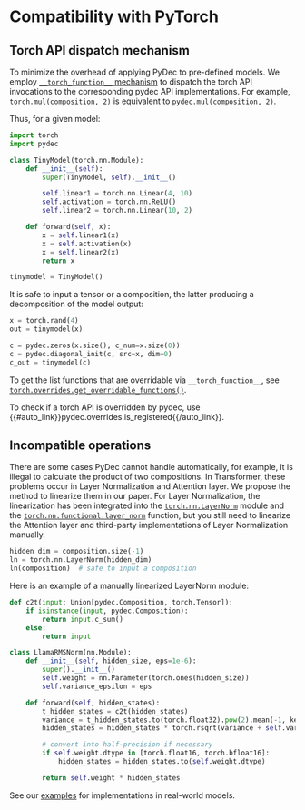 # Compatibility with PyTorch

## Torch API dispatch mechanism

To minimize the overhead of applying PyDec to pre-defined models. We employ [`__torch_function__` mechanism](https://pytorch.org/docs/stable/notes/extending.html#extending-torch) to dispatch the torch API invocations to the corresponding pydec API implementations. For example, `torch.mul(composition, 2)` is equivalent to `pydec.mul(composition, 2)`.

Thus, for a given model:
```python
import torch
import pydec

class TinyModel(torch.nn.Module):
    def __init__(self):
        super(TinyModel, self).__init__()

        self.linear1 = torch.nn.Linear(4, 10)
        self.activation = torch.nn.ReLU()
        self.linear2 = torch.nn.Linear(10, 2)

    def forward(self, x):
        x = self.linear1(x)
        x = self.activation(x)
        x = self.linear2(x)
        return x

tinymodel = TinyModel()
```

It is safe to input a tensor or a composition, the latter producing a decomposition of the model output:
```python
x = torch.rand(4)
out = tinymodel(x)

c = pydec.zeros(x.size(), c_num=x.size(0))
c = pydec.diagonal_init(c, src=x, dim=0)
c_out = tinymodel(c)
```

To get the list functions that are overridable via `__torch_function__`, see [`torch.overrides.get_overridable_functions()`](https://pytorch.org/docs/stable/torch.overrides.html#torch.overrides.get_overridable_functions).

To check if a torch API is overridden by pydec, use {{#auto_link}}pydec.overrides.is_registered{{/auto_link}}.

## Incompatible operations

There are some cases PyDec cannot handle automatically, for example, it is illegal to calculate the product of two compositions. In Transformer, these problems occur in Layer Normalization and Attention layer. We propose the method to linearize them in our paper. For Layer Normalization, the linearization has been integrated into the [`torch.nn.LayerNorm`](https://pytorch.org/docs/stable/generated/torch.nn.LayerNorm.html?highlight=layernorm#torch.nn.LayerNorm) module and the [`torch.nn.functional.layer_norm`](https://pytorch.org/docs/stable/generated/torch.nn.functional.layer_norm.html#torch.nn.functional.layer_norm) function, but you still need to linearize the Attention layer and third-party implementations of Layer Normalization manually.

```python
hidden_dim = composition.size(-1)
ln = torch.nn.LayerNorm(hidden_dim)
ln(composition)  # safe to input a composition
```

Here is an example of a manually linearized LayerNorm module:
```python
def c2t(input: Union[pydec.Composition, torch.Tensor]):
    if isinstance(input, pydec.Composition):
        return input.c_sum()
    else:
        return input

class LlamaRMSNorm(nn.Module):
    def __init__(self, hidden_size, eps=1e-6):
        super().__init__()
        self.weight = nn.Parameter(torch.ones(hidden_size))
        self.variance_epsilon = eps

    def forward(self, hidden_states):
        t_hidden_states = c2t(hidden_states)
        variance = t_hidden_states.to(torch.float32).pow(2).mean(-1, keepdim=True)
        hidden_states = hidden_states * torch.rsqrt(variance + self.variance_epsilon)

        # convert into half-precision if necessary
        if self.weight.dtype in [torch.float16, torch.bfloat16]:
            hidden_states = hidden_states.to(self.weight.dtype)

        return self.weight * hidden_states
```

See our [examples](https://github.com/NJUNLP/pydec/tree/master/examples) for implementations in real-world models.